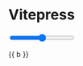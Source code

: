 <script setup>
import { VSlider, hsla } from "visualia2";

const a = $ref(0);
const b = $computed(() => hsla(a, 100))
</script>

# Vitepress

<VSlider v-model="a" />

<input type="range" v-model="a" />

{{ b }}
